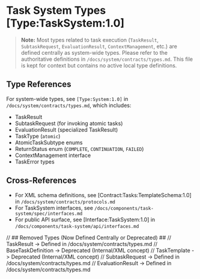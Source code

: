 # Task System Types [Type:TaskSystem:1.0]

> **Note:** Most types related to task execution (`TaskResult`, `SubtaskRequest`, `EvaluationResult`, `ContextManagement`, etc.) are defined centrally as system-wide types. Please refer to the authoritative definitions in `/docs/system/contracts/types.md`.
> This file is kept for context but contains no active local type definitions.

## Type References

For system-wide types, see `[Type:System:1.0]` in `/docs/system/contracts/types.md`, which includes:
- TaskResult
- SubtaskRequest (for invoking atomic tasks)
- EvaluationResult (specialized TaskResult)
- TaskType (`atomic`)
- AtomicTaskSubtype enums
- ReturnStatus enum (`COMPLETE`, `CONTINUATION`, `FAILED`)
- ContextManagement interface
- TaskError types

## Cross-References

- For XML schema definitions, see [Contract:Tasks:TemplateSchema:1.0] in `/docs/system/contracts/protocols.md`
- For TaskSystem interfaces, see `/docs/components/task-system/spec/interfaces.md`
- For public API surface, see [Interface:TaskSystem:1.0] in `/docs/components/task-system/api/interfaces.md`

// ## Removed Types (Now Defined Centrally or Deprecated) ##
// TaskResult -> Defined in /docs/system/contracts/types.md
// BaseTaskDefinition -> Deprecated (Internal/XML concept)
// TaskTemplate -> Deprecated (Internal/XML concept)
// SubtaskRequest -> Defined in /docs/system/contracts/types.md
// EvaluationResult -> Defined in /docs/system/contracts/types.md
